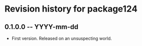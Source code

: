 # Revision history for package124

## 0.1.0.0 -- YYYY-mm-dd

* First version. Released on an unsuspecting world.
